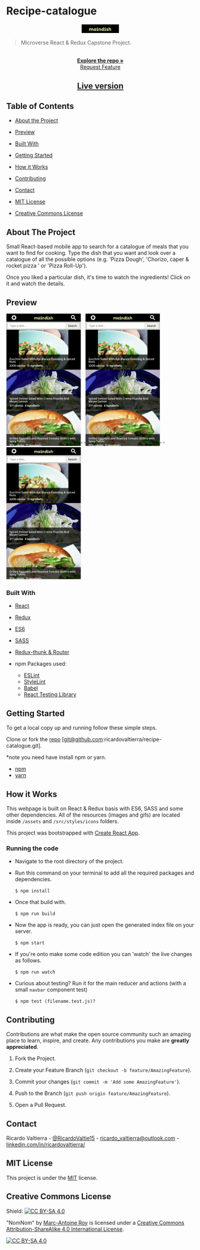 # Recipe-catalogue

<p align="center">
  <img src="./assets/maindish.png" alt="maindish"  width="100">
</p>

> Microverse React & Redux Capstone Project.

<p align="center">
  <br>
   <a href="https://github.com/ricardovaltierra/recipe-catalogue" target="_blank"><strong>Explore the repo »</strong></a>
  <br>
    <a href="https://github.com/ricardovaltierra/recipe-catalogue/issues" target="_blank">Request Feature</a>
  </p>
  <h2 align="center"><a href="https://sweetrecipe.herokuapp.com/" target="_blank"><strong>Live version</strong></a></h2>


## Table of Contents

* [About the Project](#about-the-project)

* [Preview](#preview)

* [Built With](#built-with)

* [Getting Started](#getting-started)

* [How it Works](#how-it-works)

* [Contributing](#contributing)

* [Contact](#contact)

* [MIT License](#mit-license)

* [Creative Commons License](#creative-commons-license)

## About The Project

Small React-based mobile app to search for a catalogue of meals that you want to find for cooking. Type the dish that you want and look over a catalogue of all the possible options (e.g. 'Pizza Dough', 'Chorizo, caper & rocket pizza
' or 'Pizza Roll-Up').

Once you liked a particular dish, it's time to watch the ingredients! Click on it and watch the details.

## Preview

<img src="assets/usage_1.gif" alt="Main page tour" width="200"/>' '<img src="assets/usage_2.gif" alt="Main page and search" width="200"/>' '<img src="assets/usage_3.gif" alt="Detail page with tabs" width="200"/>

### Built With

* [React](https://reactjs.org/)

* [Redux](https://redux.js.org/)

* [ES6](https://es6.io/)

* [SASS](https://sass-lang.com/)

* [Redux-thunk & Router](https://webpack.js.org/)

* npm Packages used:
    * [ESLint](https://eslint.org/)
    * [StyleLint](https://stylelint.io/)
    * [Babel](https://babeljs.io/)
    * [React Testing Library](https://testing-library.com/docs/react-testing-library/intro)

## Getting Started

To get a local copy up and running follow these simple steps.

Clone or fork the <a href="https://github.com/ricardovaltierra/recipe-catalogue" target="_blank">repo</a> [git@github.com:ricardovaltierra/recipe-catalogue.git].

*note you need have install npm or yarn.
* [npm](https://www.npmjs.com/get-npm)
* [yarn](https://classic.yarnpkg.com/en/docs/install)

## How it Works

This webpage is built on React & Redux basis with ES6, SASS and some other dependencies. All of the resources (images and gifs) are located inside `/assets` and `/src/styles/icons` folders.

This project was bootstrapped with [Create React App](https://github.com/facebook/create-react-app).

### Running the code

*   Navigate to the root directory of the project.

*   Run this command on your terminal to add all the required packages and dependencies.
    ```
    $ npm install
    ```
*   Once that build with.
    ```
    $ npm run build
    ```
*   Now the app is ready, you can just open the generated index file on your server.
    ```
    $ npm start
    ```
*   If you're onto make some code edition you can 'watch' the live changes as follows.
    ```
    $ npm run watch
    ```
*   Curious about testing? Run it for the main reducer and actions (with a small `navbar` component test)
    ```
    $ npm test (filename.test.js)?
    ```      
   
## Contributing

Contributions are what make the open source community such an amazing place to learn, inspire, and create. Any contributions you make are **greatly appreciated**.

1. Fork the Project.

2. Create your Feature Branch (`git checkout -b feature/AmazingFeature`).

3. Commit your changes (`git commit -m 'Add some AmazingFeature'`).

4. Push to the Branch (`git push origin feature/AmazingFeature`).

5. Open a Pull Request.

## Contact

Ricardo Valtierra - [@RicardoValtie15](https://twitter.com/RicardoValtie15) - ricardo_valtierra@outlook.com  - [linkedin.com/in/ricardovaltierra/](https://www.linkedin.com/in/ricardovaltierra/)

## MIT License

This project is under the [MIT](LICENSE) license.

## Creative Commons License

Shield: [![CC BY-SA 4.0][cc-by-sa-shield]][cc-by-sa]

"NomNom" by [Marc-Antoine Roy](https://www.behance.net/enfantroy) is licensed under a [Creative Commons Attribution-ShareAlike 4.0
International License][cc-by-sa].

[![CC BY-SA 4.0][cc-by-sa-image]][cc-by-sa]

[cc-by-sa]: http://creativecommons.org/licenses/by-sa/4.0/
[cc-by-sa-image]: https://licensebuttons.net/l/by-sa/4.0/88x31.png
[cc-by-sa-shield]: https://img.shields.io/badge/License-CC%20BY--SA%204.0-lightgrey.svg

